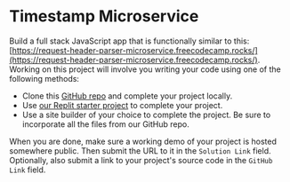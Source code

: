 # Timestamp Microservice

Build a full stack JavaScript app that is functionally similar to this: [https://request-header-parser-microservice.freecodecamp.rocks/](https://request-header-parser-microservice.freecodecamp.rocks/). Working on this project will involve you writing your code using one of the following methods:

* Clone this [GitHub repo](https://github.com/freeCodeCamp/boilerplate-project-headerparser/) and complete your project locally.
* Use [our Replit starter project](https://replit.com/github/freeCodeCamp/boilerplate-project-headerparser) to complete your project.
* Use a site builder of your choice to complete the project. Be sure to incorporate all the files from our GitHub repo.

When you are done, make sure a working demo of your project is hosted somewhere public. Then submit the URL to it in the `Solution Link` field. Optionally, also submit a link to your project's source code in the `GitHub Link` field.
